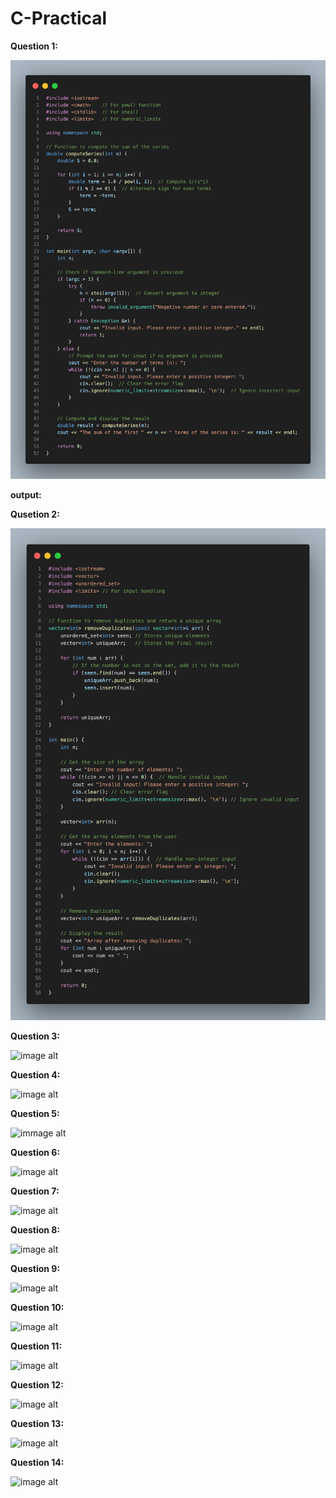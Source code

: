 # C-Practical

**Question 1:**

![image alt](https://github.com/RiyaRiya184/C-Practical/blob/49f433acf76639ab86fc4f03790432bc49dba9f2/Question1.png)

**output:**

**Qusetion 2:**

![image alt](https://github.com/RiyaRiya184/C-Practical/blob/18929dcd767e33c0742ff711ce08717c793afe02/Question2.png)

**Question 3:**

![image alt]()

**Question 4:**

![image alt]()

**Question 5:**

![immage alt]()

**Question 6:**

![image alt]()

**Question 7:**

![image alt]()

**Question 8:**

![image alt]()

**Question 9:**

![image alt]()

**Question 10:**

![image alt]()

**Question 11:**

![image alt]()

**Question 12:**

![image alt]()

**Question 13:**

![image alt]()

**Question 14:**

![image alt]()
